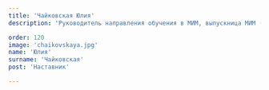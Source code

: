 ```yaml
---
title: 'Чайковская Юлия'
description: 'Руководитель направления обучения в МИМ, выпускница МИМ (Мастер).'

order: 120
image: 'chaikovskaya.jpg'
name: 'Юлия'
surname: 'Чайковская'
post: 'Наставник'

---
```

